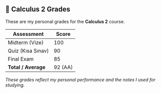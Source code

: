 ## 🧮 Calculus 2 Grades

These are my personal grades for the **Calculus 2** course.

| Assessment       | Score |
|-----------------|-------|
| Midterm (Vize)   | 100   |
| Quiz (Kısa Sınav)| 90    |
| Final Exam       | 85    |
| **Total / Average** | 92 (AA) |

*These grades reflect my personal performance and the notes I used for studying.*
